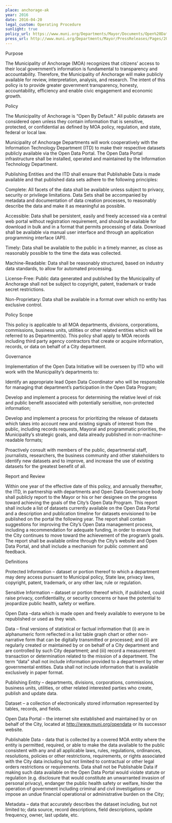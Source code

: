 ```yaml
---
place: anchorage-ak
year: 2016
date: 2016-04-20
legal_custom: Operating Procedure
sunlight: true
policy_url: https://www.muni.org/Departments/Mayor/Documents/Open%20Data%20Policy.pdf
press_url: http://www.muni.org/Departments/Mayor/PressReleases/Pages/20160427MunicipalityofAnchorageAdoptsOpenDataPolicy.aspx
---
```


Purpose

The Municipality of Anchorage (MOA) recognizes that citizens’ access to their local government’s information is fundamental to transparency and accountability.  Therefore, the Municipality of Anchorage will make publicly available for review, interpretation, analysis, and research.  The intent of this policy is to provide greater government transparency, honesty, accountability, efficiency and enable civic engagement and economic growth.

Policy

The Municipality of Anchorage is “Open By Default.”  All public datasets are considered open unless they contain information that is sensitive, protected, or confidential as defined by MOA policy, regulation, and state, federal or local law.

Municipality of Anchorage Departments will work cooperatively with the Information Technology Department (ITD) to make their respective datasets publicly available via the Open Data Portal.  The Open Data Portal infrastructure shall be installed, operated and maintained by the Information Technology Department.

Publishing Entities and the ITD shall ensure that Publishable Data is made available and that published data sets adhere to the following principles:

Complete:  All facets of the data shall be available unless subject to privacy, security or privilege limitations.  Data Sets shall be accompanied by metadata and documentation of data creation processes, to reasonably describe the data and make it as meaningful as possible.

Accessible:  Data shall be persistent, easily and freely accessed via a central web portal without registration requirement, and should be available for download in bulk and in a format that permits processing of data.  Download shall be available via manual user interface and through an application programming interface (API).

Timely:  Data shall be available to the public in a timely manner, as close as reasonably possible to the time the data was collected.

Machine-Readable:  Data shall be reasonably structured, based on industry data standards, to allow for automated processing.

License-Free:  Public data generated and published by the Municipality of Anchorage shall not be subject to copyright, patent, trademark or trade secret restrictions.

Non-Proprietary:  Data shall be available in a format over which no entity has exclusive control.

Policy Scope

This policy is applicable to all MOA departments, divisions, corporations, commissions, business units, utilities or other related entities which will be referred to as Department(s). This policy shall apply to MOA records including third party agency contractors that create or acquire information, records, or data on behalf of a City department. 

Governance 

Implementation of the Open Data Initiative will be overseen by ITD who will work with the Municipality’s departments to: 

Identify an appropriate lead Open Data Coordinator who will be responsible for managing that department’s participation in the Open Data Program; 

Develop and implement a process for determining the relative level of risk and public benefit associated with potentially sensitive, non-protected information; 

Develop and implement a process for prioritizing the release of datasets which takes into account new and existing signals of interest from the public, including records requests, Mayoral and programmatic priorities, the Municipality’s strategic goals, and data already published in non-machine-readable formats;

Proactively consult with members of the public, departmental staff, journalists, researchers, the business community and other stakeholders to identify new datasets and to improve, and increase the use of existing datasets for the greatest benefit of all.

Report and Review

Within one year of the effective date of this policy, and annually thereafter, the ITD, in partnership with departments and Open Data Governance body shall publicly report to the Mayor or his or her designee on the progress toward achieving the goals of the City’s Open Data Program. This report shall include a list of datasets currently available on the Open Data Portal and a description and publication timeline for datasets envisioned to be published on the portal the following year. The report shall contain suggestions for improving the City’s Open Data management process, including a recommendation for adequate funding, in order to ensure that the City continues to move toward the achievement of the program’s goals. The report shall be available online through the City’s website and Open Data Portal, and shall include a mechanism for public comment and feedback. 

Definitions

Protected Information – dataset or portion thereof to which a department may deny access pursuant to Municipal policy, State law, privacy laws, copyright, patent, trademark, or any other law, rule or regulation.

Sensitive Information – dataset or portion thereof which, if published, could raise privacy, confidentiality, or security concerns or have the potential to jeopardize public health, safety or welfare.

Open Data –data which is made open and freely available to everyone to be republished or used as they wish.

Data – final versions of statistical or factual information that (i) are in alphanumeric form reflected in a list table graph chart or other non-narrative form that can be digitally transmitted or processed; and (ii) are regularly created or maintained by or on behalf of a City department and are controlled by such City department; and (iii) record a measurement transaction or determination related to the mission of a department. The term “data” shall not include information provided to a department by other governmental entities.  Data shall not include information that is available exclusively in paper format.

Publishing Entity – departments, divisions, corporations, commissions, business units, utilities, or other related interested parties who create, publish and update data.

Dataset – a collection of electronically stored information represented by tables, records, and fields.

Open Data Portal – the internet site established and maintained by or on behalf of the City, located at http://www.muni.org/opendata or its successor website.

Publishable Data - data that is collected by a covered MOA entity where the entity is permitted, required, or able to make the data available to the public consistent with any and all applicable laws, rules, regulations, ordinances, resolutions, policies or other restrictions, requirements, or rights associated with the City data including but not limited to contractual or other legal orders restrictions or requirements. Data shall not be Publishable Data if making such data available on the Open Data Portal would violate statute or regulation (e.g. disclosure that would constitute an unwarranted invasion of personal privacy), endanger the public health safety or welfare, hinder the operation of government including criminal and civil investigations or impose an undue financial operational or administrative burden on the City;

Metadata – data that accurately describes the dataset including, but not limited to; data source, record descriptions, field descriptions, update frequency, owner, last update, etc.

